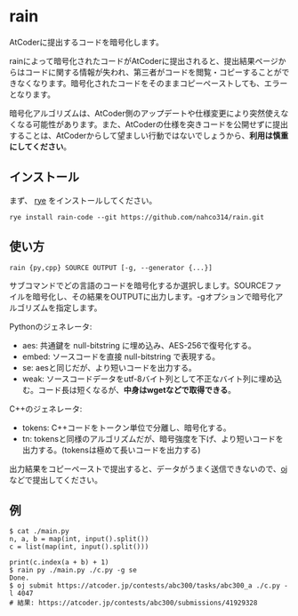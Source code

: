 # rain

AtCoderに提出するコードを暗号化します。

rainによって暗号化されたコードがAtCoderに提出されると、提出結果ページからはコードに関する情報が失われ、第三者がコードを閲覧・コピーすることができなくなります。暗号化されたコードをそのままコピーペーストしても、エラーとなります。

暗号化アルゴリズムは、AtCoder側のアップデートや仕様変更により突然使えなくなる可能性があります。また、AtCoderの仕様を突きコードを公開せずに提出することは、AtCoderからして望ましい行動ではないでしょうから、**利用は慎重にしてください**。

## インストール

まず、 [rye](https://rye-up.com/guide/installation/) をインストールしてください。
```commandline
rye install rain-code --git https://github.com/nahco314/rain.git
```

## 使い方
```
rain {py,cpp} SOURCE OUTPUT [-g, --generator {...}]
```

サブコマンドでどの言語のコードを暗号化するか選択しましす。SOURCEファイルを暗号化し、その結果をOUTPUTに出力します。-gオプションで暗号化アルゴリズムを指定します。

Pythonのジェネレータ:
- aes: 共通鍵を null-bitstring  に埋め込み、AES-256で復号化する。
- embed: ソースコードを直接 null-bitstring で表現する。
- se: aesと同じだが、より短いコードを出力する。
- weak: ソースコードデータをutf-8バイト列として不正なバイト列に埋め込む。コード長は短くなるが、**中身はwgetなどで取得できる**。

C++のジェネレータ:
- tokens: C++コードをトークン単位で分離し、暗号化する。
- tn: tokensと同様のアルゴリズムだが、暗号強度を下げ、より短いコードを出力する。(tokensは極めて長いコードを出力する)

出力結果をコピーペーストで提出すると、データがうまく送信できないので、[oj](https://github.com/online-judge-tools/oj)などで提出してください。

## 例
```commandline
$ cat ./main.py
n, a, b = map(int, input().split())
c = list(map(int, input().split()))

print(c.index(a + b) + 1)
$ rain py ./main.py ./c.py -g se
Done.
$ oj submit https://atcoder.jp/contests/abc300/tasks/abc300_a ./c.py -l 4047
# 結果: https://atcoder.jp/contests/abc300/submissions/41929328
```
